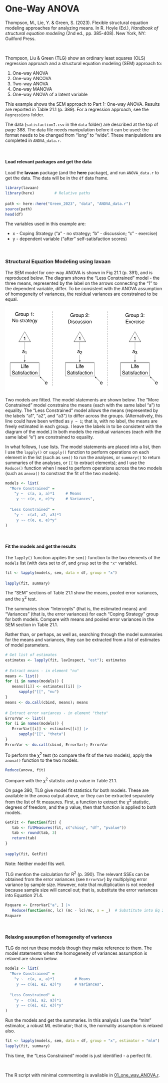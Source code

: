 # One-Way ANOVA


Thompson, M., Lie, Y. & Green, S. (2023). Flexible structural equation
modeling approaches for analyzing means. In R. Hoyle (Ed.), *Handbook of
structural equation modeling* (2nd ed., pp. 385-408). New York, NY:
Guilford Press.

<br />

Thompson, Liu & Green (TLG) show an ordinary least squares (OLS)
regression approach and a structural equation modeling (SEM) approach
to:

1.  One-way ANOVA
2.  One-way ANCOVA
3.  Two-way ANOVA
4.  One-way MANOVA
5.  One-way ANOVA of a latent variable

This example shows the SEM approach to Part 1: One-way ANOVA. Results
are reported in Table 21.1 (p. 389). For a regression approach, see the
`Regressions` folder.

The data (`satisfactionI.csv` in the `data` folder) are described at the
top of page 388. The data file needs manipulation before it can be used:
the format needs to be changed from “long” to “wide”. These
manipulations are completed in `ANOVA_data.r`.

<br />

#### Load relevant packages and get the data

Load the **lavaan** package (and the **here** package), and run
`ANOVA_data.r` to get the data. The data will be in the `df` data frame.

``` r
library(lavaan)
library(here)         # Relative paths

path <- here::here("Green_2023", "data", "ANOVA_data.r")
source(path)
head(df)
```

The variables used in this example are:

- x - Coping Strategy (“a” - no strategy; “b” - discussion; “c” -
  exercise)
- y - dependent variable (“after” self-satisfaction scores)

<br />

### Structural Equation Modeling using **lavaan**

The SEM model for one-way ANOVA is shown in Fig 21.1 (p. 391), and is
reproduced below. The diagram shows the “Less Constrained” model - the
three means, represented by the label on the arrows connecting the “1”
to the dependent variable, differ. To be consistent with the ANOVA
assumption of homogeneity of variances, the residual variances are
constrained to be equal.

<img src="images/one_way_ANOVA.svg" data-fig-align="left" />

Two models are fitted. The model statements are shown below. The “More
Constrained” model constrains the means (each with the same label “a”)
to equality. The “Less Constrained” model allows the means (represented
by the labels “a1”, “a2”, and “a3”) to differ across the groups.
(Alternatively, this line could have been writted as `y ~ 1`; that is,
with no label, the means are freely estimated in each group. I leave the
labels in to be consistent with the diagram of the model.) In both
models the residual variances (each with the same label “e”) are
constrained to equality.

In what follows, I use lists. The model statements are placed into a
list, then I use the `lapply()` or `sapply()` function to perform
operations on each element in the list (such as `sem()` to run the
analyses, or `summary()` to return summaries of the analyses, or `[[` to
extract elements); and I use the `Reduce()` function when I need to
perform operations across the two models (such as `anova()` to constrast
the fit of the two models).

``` r
models <- list(
  "More Constrained" =
    "y ~  c(a, a, a)*1     # Means
     y ~~ c(e, e, e)*y     # Variances",

  "Less Constrained" =
    "y ~  c(a1, a2, a3)*1
     y ~~ c(e, e, e)*y"
)
```

<br />

#### Fit the models and get the results

The `lapply()` function applies the `sem()` function to the two elements
of the `models` list (with `data` set to `df`, and `group` set to the
`"x"` variable).

``` r
fit <- lapply(models, sem, data = df, group = "x")

lapply(fit, summary)
```

The “SEM” sections of Table 21.1 show the means, pooled error variances,
and the $\upchi$<sup>2</sup> test.

The summaries show “Intercepts” (that is, the estimated means) and
“Variances” (that is, the error variances) for each “Coping Strategy”
group for both models. Compare with means and pooled error variances in
the SEM section in Table 21.1.

Rather than, or perhaps, as well as, searching through the model
summaries for the means and variances, they can be extracted from a list
of estimates of model parameters.

``` r
# Get list of estimates
estimates <- lapply(fit, lavInspect, "est"); estimates

# Extract means - in element "nu"
means <- list()
for (i in names(models)) {
   means[[i]] <- estimates[[i]] |>
      sapply("[[", "nu")
}
means <- do.call(cbind, means); means

# Extract error variances - in element "theta"
ErrorVar <- list()
for (i in names(models)) {
   ErrorVar[[i]] <- estimates[[i]] |>
      sapply("[[", "theta")
}
ErrorVar <- do.call(cbind, ErrorVar); ErrorVar
```

To perform the $\upchi$<sup>2</sup> test (to compare the fit of the two
models), apply the `anova()` function to the two models.

``` r
Reduce(anova, fit)
```

Compare with the $\upchi$<sup>2</sup> statistic and p value in Table
21.1.

On page 390, TLG give model fit statistics for both models. These are
available in the anova output above, or they can be extracted separately
from the list of fit measures. First, a function to extract the
$\upchi$<sup>2</sup> statistic, degrees of freedom, and the p value,
then that function is applied to both models.

``` r
GetFit <- function(fit) {
   tab <- fitMeasures(fit, c("chisq", "df", "pvalue"))
   tab <- round(tab, 3)
   return(tab)
}

sapply(fit, GetFit)
```

Note: Neither model fits well.

TLG mention the calculation for R<sup>2</sup> (p. 390). The relevant
SSEs can be obtained from the error variances (see `ErrorVar`) by
multiplying error variance by sample size. However, note that
multiplication is not needed because sample size will cancel out; that
is, substitute the error variances into Equation 21.4.

``` r
Rsquare <- ErrorVar["a", ] |>
   Reduce(function(mc, lc) (mc - lc)/mc, x = _)  # Substitute into Eq 21.4
Rsquare
```

<br />

#### Relaxing assumption of homogeneity of variances

TLG do not run these models though they make reference to them. The
model statements when the homogeneity of variances assumption is relaxed
are shown below.

``` r
models <- list(
  "More Constrained" =
    "y ~  c(a, a, a)*1         # Means
     y ~~ c(e1, e2, e3)*y      # Variances",

  "Less Constrained" =
    "y ~  c(a1, a2, a3)*1
     y ~~ c(e1, e2, e3)*y"
)
```

Run the models and get the summaries. In this analysis I use the “mlm”
estimator, a robust ML estimator; that is, the normality assumption is
relaxed also.

``` r
fit <- lapply(models, sem, data = df, group = "x", estimator = "mlm")
lapply(fit, summary)
```

This time, the “Less Constrained” model is just identified - a perfect
fit.

<br />

The R script with minimal commenting is available in
[01_one_way_ANOVA.r](01_one_way_ANOVA.r).
